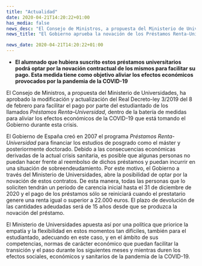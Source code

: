 ```yaml
---
title: "Actualidad"
date: 2020-04-21T14:20:22+01:00
has_media: false
news_desc: "El Consejo de Ministros, a propuesta del Ministerio de Universidades, ha aprobado la modificación y actualización del Real Decreto-ley 3/2019 del 8 de febrero para facilitar el pago por parte del estudiantado de los llamados Préstamos Renta–Universidad, dentro de la batería de medidas para aliviar los efectos económicos de la COVID-19 que está tomando el Gobierno durante esta crisis."
news_title: "El Gobierno aprueba la novación de los Préstamos Renta-Universidad: carencia durante 2020 y pago vinculado a la renta"

news_date: 2020-04-21T14:20:22+01:00
---
```

<ul>
<li><b>El alumnado que hubiera suscrito estos pr&eacute;stamos universitarios podr&aacute; optar por la novaci&oacute;n contractual de los mismos para facilitar su pago. Esta medida tiene como objetivo aliviar los efectos econ&oacute;micos provocados por la pandemia de la COVID-19</b></li>
</ul>
<p>El Consejo de Ministros, a propuesta del Ministerio de Universidades, ha aprobado la modificaci&oacute;n y actualizaci&oacute;n del Real Decreto-ley 3/2019 del 8 de febrero para facilitar el pago por parte del estudiantado de los llamados<span>&nbsp;</span><em>Pr&eacute;stamos Renta&ndash;Universidad</em>, dentro de la bater&iacute;a de medidas para aliviar los efectos econ&oacute;micos de la COVID-19 que est&aacute; tomando el Gobierno durante esta crisis.</p>
<p>El Gobierno de Espa&ntilde;a cre&oacute; en 2007 el programa<span>&nbsp;</span><em>Pr&eacute;stamos Renta-Universidad</em><span>&nbsp;</span>para financiar los estudios de posgrado como el m&aacute;ster y posteriormente doctorado. Debido a las consecuencias econ&oacute;micas derivadas de la actual crisis sanitaria, es posible que algunas personas no puedan hacer frente al reembolso de dichos pr&eacute;stamos y puedan incurrir en una situaci&oacute;n de sobreendeudamiento. Por este motivo, el Gobierno a trav&eacute;s del Ministerio de Universidades, abre la posibilidad de optar por la novaci&oacute;n de estos contratos. De esta manera, todas las personas que lo soliciten tendr&aacute;n un per&iacute;odo de carencia inicial hasta el 31 de diciembre de 2020 y el pago de los pr&eacute;stamos s&oacute;lo se reiniciar&aacute; cuando el prestatario genere una renta igual o superior a 22.000 euros. El plazo de devoluci&oacute;n de las cantidades adeudadas ser&aacute; de 15 a&ntilde;os desde que se produzca la novaci&oacute;n del pr&eacute;stamo.</p>
<p>El Ministerio de Universidades apuesta as&iacute; por una pol&iacute;tica que priorice la empat&iacute;a y la flexibilidad en estos momentos tan dif&iacute;ciles, tambi&eacute;n para el estudiantado, adecuando en este caso, y en el &aacute;mbito de sus competencias, normas de car&aacute;cter econ&oacute;mico que puedan facilitar la transici&oacute;n y el paso durante los siguientes meses y mientras duren los efectos sociales, econ&oacute;micos y sanitarios de la pandemia de la COVID-19.</p>